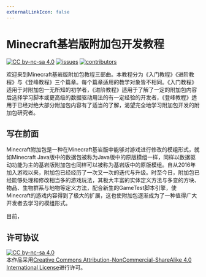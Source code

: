 ```yaml
---
externalLinkIcon: false
---
```


# Minecraft基岩版附加包开发教程

[![CC by-nc-sa 4.0][cc-by-nc-sa-shield]][cc-by-nc-sa]
[![issues][issues-shield]][issues]
[![contributors][contributors-shield]][contributors]

欢迎来到Minecraft基岩版附加包教程三部曲。本教程分为《入门教程》《进阶教程》与《登峰教程》三个篇章。每个篇章适用的教学对象皆不相同。《入门教程》适用于对附加包一无所知的初学者，《进阶教程》适用于了解了一定的附加包内容后选择学习脚本或更高级的数据驱动用法的有一定经验的开发者，《登峰教程》适用于已经对绝大部分附加包内容有了适当的了解，渴望完全地学习附加包开发的附加包研究者。

## 写在前面

Minecraft附加包是一种在Minecraft基岩版中能够对游戏进行修改的模组形式，就如Minecraft Java版中的数据包被称为Java版中的原版模组一样，同样以数据驱动功能为主的基岩版附加包也同样可以被称为基岩版中的原版模组。自从2016年加入游戏以来，附加包已经经历了一次又一次的迭代与升级。时至今日，附加包已经能够处理和修改相当多的游戏玩法，其极大丰富的实体定义方法与多变的方块、物品、生物群系与地物等定义方法，配合新生的GameTest脚本引擎，使Minecraft的游戏内容得到了极大的扩展，这也使附加包逐渐成为了一种值得广大开发者去学习的模组形式。

目前，

## 许可协议

[![CC by-nc-sa 4.0][cc-by-nc-sa-image]][cc-by-nc-sa]<br/>
本作品采用[Creative Commons Attribution-NonCommercial-ShareAlike 4.0 International License][cc-by-nc-sa]进行许可。

[cc-by-nc-sa]: http://creativecommons.org/licenses/by-nc-sa/4.0/
[cc-by-nc-sa-image]: https://mirrors.creativecommons.org/presskit/buttons/88x31/svg/by-nc-sa.svg
[cc-by-nc-sa-shield]: https://img.shields.io/badge/License-CC%20BY%20NC%20SA%204.0-lightgrey.svg
[issues]: https://github.com/MiemieMethod/bedrock-addon-tutorial/issues
[issues-shield]: https://img.shields.io/github/issues/MiemieMethod/bedrock-addon-tutorial
[contributors]: https://github.com/MiemieMethod/bedrock-addon-tutorial/graphs/contributors
[contributors-shield]: https://img.shields.io/github/contributors-anon/MiemieMethod/bedrock-addon-tutorial